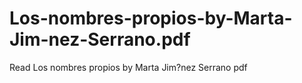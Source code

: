 # Los-nombres-propios-by-Marta-Jim-nez-Serrano.pdf
Read Los nombres propios by Marta Jim?nez Serrano pdf
